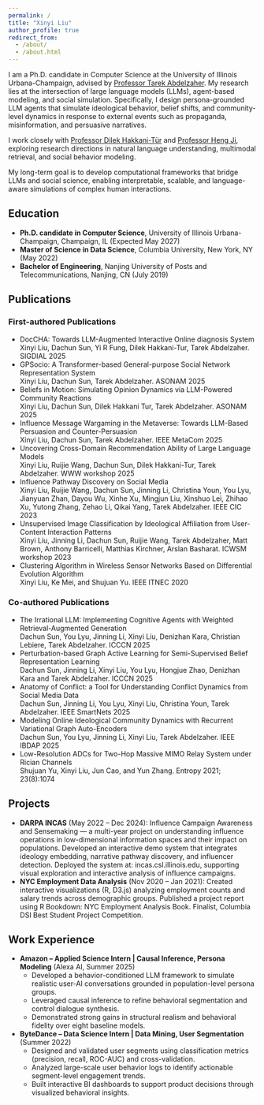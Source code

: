 ```yaml
---
permalink: /
title: "Xinyi Liu"
author_profile: true
redirect_from: 
  - /about/
  - /about.html
---
```


I am a Ph.D. candidate in Computer Science at the University of Illinois Urbana-Champaign, advised by [Professor Tarek Abdelzaher](https://abdelzaher.cs.illinois.edu/). My research lies at the intersection of large language models (LLMs), agent-based modeling, and social simulation. Specifically, I design persona-grounded LLM agents that simulate ideological behavior, belief shifts, and community-level dynamics in response to external events such as propaganda, misinformation, and persuasive narratives.

I work closely with [Professor Dilek Hakkani-Tür](https://siebelschool.illinois.edu/about/people/faculty/dilek) and [Professor Heng Ji](https://blender.cs.illinois.edu/hengji.html), exploring research directions in natural language understanding, multimodal retrieval, and social behavior modeling.

My long-term goal is to develop computational frameworks that bridge LLMs and social science, enabling interpretable, scalable, and language-aware simulations of complex human interactions.

## Education
- **Ph.D. candidate in Computer Science**, University of Illinois Urbana-Champaign, Champaign, IL (Expected May 2027)
- **Master of Science in Data Science**, Columbia University, New York, NY (May 2022)
- **Bachelor of Engineering**, Nanjing University of Posts and Telecommunications, Nanjing, CN (July 2019)

## Publications
### First-authored Publications
- DocCHA: Towards LLM-Augmented Interactive Online diagnosis System<br/>Xinyi Liu, Dachun Sun, Yi R Fung, Dilek Hakkani-Tur, Tarek Abdelzaher. SIGDIAL 2025
- GPSocio: A Transformer-based General-purpose Social Network Representation System<br/>Xinyi Liu, Dachun Sun, Tarek Abdelzaher. ASONAM 2025
- Beliefs in Motion: Simulating Opinion Dynamics via LLM-Powered Community Reactions<br/>Xinyi Liu, Dachun Sun, Dilek Hakkani Tur, Tarek Abdelzaher. ASONAM 2025
- Influence Message Wargaming in the Metaverse: Towards LLM-Based Persuasion and Counter-Persuasion<br/>Xinyi Liu, Dachun Sun, Tarek Abdelzaher. IEEE MetaCom 2025
- Uncovering Cross-Domain Recommendation Ability of Large Language Models<br/>Xinyi Liu, Ruijie Wang, Dachun Sun, Dilek Hakkani-Tur, Tarek Abdelzaher. WWW workshop 2025
- Influence Pathway Discovery on Social Media<br/>Xinyi Liu, Ruijie Wang, Dachun Sun, Jinning Li, Christina Youn, You Lyu, Jianyuan Zhan, Dayou Wu, Xinhe Xu, Mingjun Liu, Xinshuo Lei, Zhihao Xu, Yutong Zhang, Zehao Li, Qikai Yang, Tarek Abdelzaher. IEEE CIC 2023
- Unsupervised Image Classification by Ideological Affiliation from User-Content Interaction Patterns<br/>Xinyi Liu, Jinning Li, Dachun Sun, Ruijie Wang, Tarek Abdelzaher, Matt Brown, Anthony Barricelli, Matthias Kirchner, Arslan Basharat. ICWSM workshop 2023
- Clustering Algorithm in Wireless Sensor Networks Based on Differential Evolution Algorithm<br/>Xinyi Liu, Ke Mei, and Shujuan Yu. IEEE ITNEC 2020

### Co-authored Publications
- The Irrational LLM: Implementing Cognitive Agents with Weighted Retrieval-Augmented Generation<br/>Dachun Sun, You Lyu, Jinning Li, Xinyi Liu, Denizhan Kara, Christian Lebiere, Tarek Abdelzaher. ICCCN 2025
- Perturbation-based Graph Active Learning for Semi-Supervised Belief Representation Learning<br/>Dachun Sun, Jinning Li, Xinyi Liu, You Lyu, Hongjue Zhao, Denizhan Kara and Tarek Abdelzaher. ICCCN 2025
- Anatomy of Conflict: a Tool for Understanding Conflict Dynamics from Social Media Data<br/>Dachun Sun, Jinning Li, You Lyu, Xinyi Liu, Christina Youn, Tarek Abdelzaher. IEEE SmartNets 2025
- Modeling Online Ideological Community Dynamics with Recurrent Variational Graph Auto-Encoders<br/>Dachun Sun, You Lyu, Jinning Li, Xinyi Liu, Tarek Abdelzaher. IEEE IBDAP 2025
- Low-Resolution ADCs for Two-Hop Massive MIMO Relay System under Rician Channels<br/>Shujuan Yu, Xinyi Liu, Jun Cao, and Yun Zhang. Entropy 2021; 23(8):1074

## Projects
- **DARPA INCAS** (May 2022 – Dec 2024): Influence Campaign Awareness and Sensemaking — a multi-year project on understanding influence operations in low-dimensional information spaces and their impact on populations. Developed an interactive demo system that integrates ideology embedding, narrative pathway discovery, and influencer detection. Deployed the system at: incas.csl.illinois.edu, supporting visual exploration and interactive analysis of influence campaigns.
- **NYC Employment Data Analysis** (Nov 2020 – Jan 2021): Created interactive visualizations (R, D3.js) analyzing employment counts and salary trends across demographic groups. Published a project report using R Bookdown: NYC Employment Analysis Book. Finalist, Columbia DSI Best Student Project Competition.

## Work Experience
- **Amazon – Applied Science Intern | Causal Inference, Persona Modeling** (Alexa AI, Summer 2025)
  - Developed a behavior-conditioned LLM framework to simulate realistic user-AI conversations grounded in population-level persona groups.
  - Leveraged causal inference to refine behavioral segmentation and control dialogue synthesis.
  - Demonstrated strong gains in structural realism and behavioral fidelity over eight baseline models.
- **ByteDance – Data Science Intern | Data Mining, User Segmentation** (Summer 2022)
  - Designed and validated user segments using classification metrics (precision, recall, ROC-AUC) and cross-validation.
  - Analyzed large-scale user behavior logs to identify actionable segment-level engagement trends.
  - Built interactive BI dashboards to support product decisions through visualized behavioral insights.
